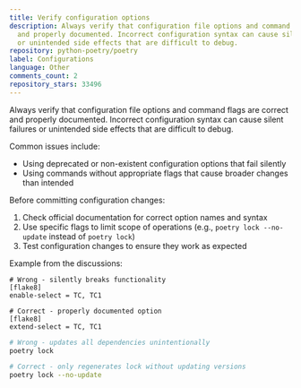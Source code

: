 ```yaml
---
title: Verify configuration options
description: Always verify that configuration file options and command flags are correct
  and properly documented. Incorrect configuration syntax can cause silent failures
  or unintended side effects that are difficult to debug.
repository: python-poetry/poetry
label: Configurations
language: Other
comments_count: 2
repository_stars: 33496
---
```


Always verify that configuration file options and command flags are correct and properly documented. Incorrect configuration syntax can cause silent failures or unintended side effects that are difficult to debug.

Common issues include:
- Using deprecated or non-existent configuration options that fail silently
- Using commands without appropriate flags that cause broader changes than intended

Before committing configuration changes:
1. Check official documentation for correct option names and syntax
2. Use specific flags to limit scope of operations (e.g., `poetry lock --no-update` instead of `poetry lock`)
3. Test configuration changes to ensure they work as expected

Example from the discussions:
```
# Wrong - silently breaks functionality
[flake8]
enable-select = TC, TC1

# Correct - properly documented option
[flake8] 
extend-select = TC, TC1
```

```bash
# Wrong - updates all dependencies unintentionally
poetry lock

# Correct - only regenerates lock without updating versions
poetry lock --no-update
```